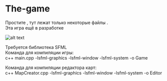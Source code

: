 # The-game
Простите , тут лежат только некоторые файлы .                
Эта игра ещё в разработке
                          
                          
![alt text](https://github.com/Blinc13/The-game/Screenshot_20210414_215907.png)
                        
                        
Требуется библиотека SFML                 
Команда для компиляции игры:                                   
c++ main.cpp -lsfml-graphics -lsfml-window -lsfml-system -o Game
                            
                            
Команда для компиляции редактора карт:                                      
c++ MapCreator.cpp -lsfml-graphics -lsfml-window -lsfml-system -o Editor
